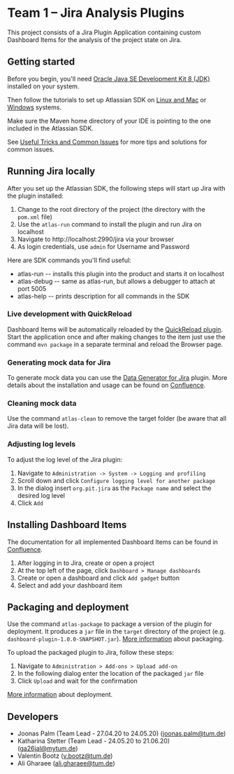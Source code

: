 # Team 1 – Jira Analysis Plugins

This project consists of a Jira Plugin Application containing custom Dashboard Items for the analysis of the project
state on Jira.

## Getting started

Before you begin, you'll need [Oracle Java SE Development Kit 8 (JDK)](http://www.oracle.com/technetwork/java/javase/downloads/jdk8-downloads-2133151.html)
installed on your system.

Then follow the tutorials to set up Atlassian SDK on [Linux and Mac](https://developer.atlassian.com/server/framework/atlassian-sdk/install-the-atlassian-sdk-on-a-linux-or-mac-system/)  or [Windows](https://developer.atlassian.com/server/framework/atlassian-sdk/install-the-atlassian-sdk-on-a-windows-system/)
systems.

Make sure the Maven home directory of your IDE is pointing to the one included in the Atlassian SDK.

See [Useful Tricks and Common Issues](https://iwiki.sse.in.tum.de/x/YQC) for more tips and solutions for common issues.

## Running Jira locally

After you set up the Atlassian SDK, the following steps will start up Jira with the plugin installed:

 1. Change to the root directory of the project (the directory with the `pom.xml` file)
 2. Use the `atlas-run` command to install the plugin and run Jira on localhost
 3. Navigate to http://localhost:2990/jira via your browser
 4. As login credentials, use `admin` for Username and Password

Here are SDK commands you'll find useful:

* atlas-run   -- installs this plugin into the product and starts it on localhost
* atlas-debug -- same as atlas-run, but allows a debugger to attach at port 5005
* atlas-help  -- prints description for all commands in the SDK

### Live development with QuickReload

Dashboard Items will be automatically reloaded by the [QuickReload plugin](https://developer.atlassian.com/server/framework/atlassian-sdk/automatic-plugin-reinstallation-with-quickreload/).
Start the application once and after making changes to the item just use the command `mvn package` in a separate
terminal and reload the Browser page.

### Generating mock data for Jira

To generate mock data you can use the [Data Generator for Jira](https://marketplace.atlassian.com/apps/1210725/data-generator-for-jira) plugin.
More details about the installation and usage can be found on [Confluence](https://iwiki.sse.in.tum.de/x/XACP).

### Cleaning mock data

Use the command `atlas-clean` to remove the target folder (be aware that all Jira data will be lost).

### Adjusting log levels

To adjust the log level of the Jira plugin:
 1. Navigate to `Administration -> System -> Logging and profiling`
 2. Scroll down and click `Configure logging level for another package`
 3. In the dialog insert `org.pit.jira` as the `Package name` and select the desired log level
 4. Click `Add`

## Installing Dashboard Items

The documentation for all implemented Dashboard Items can be found in [Confluence](https://iwiki.sse.in.tum.de/x/dwCP).

 1. After logging in to Jira, create or open a project
 2. At the top left of the page, click `Dashboard > Manage dashboards`
 3. Create or open a dashboard and click `Add gadget` button
 4. Select and add your dashboard item
 
## Packaging and deployment

Use the command `atlas-package` to package a version of the plugin for deployment. It produces a `jar` file in the
`target` directory of the project (e.g. `dashboard-plugin-1.0.0-SNAPSHOT.jar`).
[More information](https://developer.atlassian.com/server/framework/atlassian-sdk/atlas-package/#basic-usage) about packaging.

To upload the packaged plugin to Jira, follow these steps:
 1. Navigate to `Administration > Add-ons > Upload add-on`
 2. In the following dialog enter the location of the packaged `jar` file
 3. Click `Upload` and wait for the confirmation
 
[More information](https://confluence.atlassian.com/upm/installing-add-ons-273875715.html) about deployment.

## Developers

* Joonas Palm (Team Lead - 27.04.20 to 24.05.20) (joonas.palm@tum.de)
* Katharina Stetter (Team Lead - 24.05.20 to 21.06.20) (ga26jal@mytum.de)
* Valentin Bootz (v.bootz@tum.de)
* Ali Gharaee (ali.gharaee@tum.de)